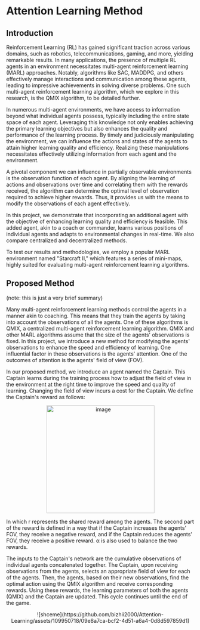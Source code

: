 # Attention Learning Method
## Introduction
Reinforcement Learning (RL) has gained significant traction across various domains, such as robotics, telecommunications, gaming, and more, yielding remarkable results. In many applications, the presence of multiple RL agents in an environment necessitates multi-agent reinforcement learning (MARL) approaches. Notably, algorithms like SAC, MADDPG, and others effectively manage interactions and communication among these agents, leading to impressive achievements in solving diverse problems. One such multi-agent reinforcement learning algorithm, which we explore in this research, is the QMIX algorithm, to be detailed further.

In numerous multi-agent environments, we have access to information beyond what individual agents possess, typically including the entire state space of each agent. Leveraging this knowledge not only enables achieving the primary learning objectives but also enhances the quality and performance of the learning process. By timely and judiciously manipulating the environment, we can influence the actions and states of the agents to attain higher learning quality and efficiency. Realizing these manipulations necessitates effectively utilizing information from each agent and the environment.

A pivotal component we can influence in partially observable environments is the observation function of each agent. By aligning the learning of actions and observations over time and correlating them with the rewards received, the algorithm can determine the optimal level of observation required to achieve higher rewards. Thus, it provides us with the means to modify the observations of each agent effectively.

In this project, we demonstrate that incorporating an additional agent with the objective of enhancing learning quality and efficiency is feasible. This added agent, akin to a coach or commander, learns various positions of individual agents and adapts to environmental changes in real-time. We also compare centralized and decentralized methods.

To test our results and methodologies, we employ a popular MARL environment named "Starcraft II," which features a series of mini-maps, highly suited for evaluating multi-agent reinforcement learning algorithms.

## Proposed Method
(note: this is just a very brief summary)

Many multi-agent reinforcement learning methods control the agents in a manner akin to coaching. This means that they train the agents by taking into account the observations of all the agents. One of these algorithms is QMIX, a centralized multi-agent reinforcement learning algorithm. QMIX and other MARL algorithms assume that the size of the agents' observations is fixed. In this project, we introduce a new method for modifying the agents' observations to enhance the speed and efficiency of learning. One influential factor in these observations is the agents' attention. One of the outcomes of attention is the agents' field of view (FOV).

In our proposed method, we introduce an agent named the Captain. This Captain learns during the training process how to adjust the field of view in the environment at the right time to improve the speed and quality of learning. Changing the field of view incurs a cost for the Captain. We define the Captain's reward as follows:

<p align="center">
<img width="289" alt="image" src="https://github.com/bizhii2000/Attention-Learning/assets/109950718/32aee674-b4f2-453e-94f8-a1dc9c8b8804">

In which r represents the shared reward among the agents. The second part of the reward is defined in a way that if the Captain increases the agents' FOV, they receive a negative reward, and if the Captain reduces the agents' FOV, they receive a positive reward. α is also used to balance the two rewards.

The inputs to the Captain's network are the cumulative observations of individual agents concatenated together. The Captain, upon receiving observations from the agents, selects an appropriate field of view for each of the agents. Then, the agents, based on their new observations, find the optimal action using the QMIX algorithm and receive corresponding rewards. Using these rewards, the learning parameters of both the agents (QMIX) and the Captain are updated. This cycle continues until the end of the game.

<p align="center">
![shceme](https://github.com/bizhii2000/Attention-Learning/assets/109950718/09e8a7ca-bcf2-4d51-a6a4-0d8d597859d1)

